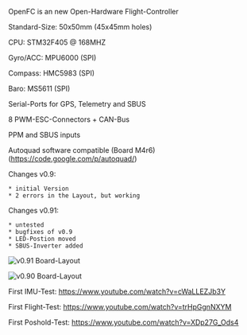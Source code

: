 OpenFC is an new Open-Hardware Flight-Controller


Standard-Size: 50x50mm (45x45mm holes) 

CPU: STM32F405 @ 168MHZ

Gyro/ACC: MPU6000 (SPI)

Compass: HMC5983 (SPI)

Baro: MS5611 (SPI)

Serial-Ports for GPS, Telemetry and SBUS

8 PWM-ESC-Connectors + CAN-Bus

PPM and SBUS inputs

Autoquad software compatible (Board M4r6) (https://code.google.com/p/autoquad/)



Changes v0.9:

	* initial Version
	* 2 errors in the Layout, but working


Changes v0.91: 

	* untested
	* bugfixes of v0.9
	* LED-Postion moved
	* SBUS-Inverter added


![v0.91 Board-Layout](https://raw.githubusercontent.com/multigcs/openfc/master/v0.91/openfc.png "v0.91 Board-Layout")

![v0.90 Board-Layout](https://raw.githubusercontent.com/multigcs/openfc/master/v0.9/openfc.png "v0.9 Board")


First IMU-Test: https://www.youtube.com/watch?v=cWaLLEZJb3Y

First Flight-Test: https://www.youtube.com/watch?v=trHpGgnNXYM

First Poshold-Test: https://www.youtube.com/watch?v=XDp27G_Ods4


